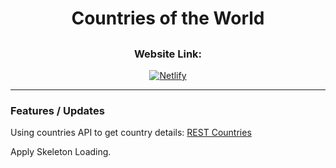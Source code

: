 <div align="center">

<h1>Countries of the World<h2> 

 ### Website Link:
[![Netlify](https://img.shields.io/badge/Netlify-Visit-brightgreen?style=for-the-badge&logo=netlify)](https://countryinfohub.netlify.app/)
</div>

---
<h3>Features / Updates</h3>
<span>Using countries API to get country details: </span>
<a href="https://restcountries.com/">REST Countries</a>
<p>Apply Skeleton Loading.</p>
